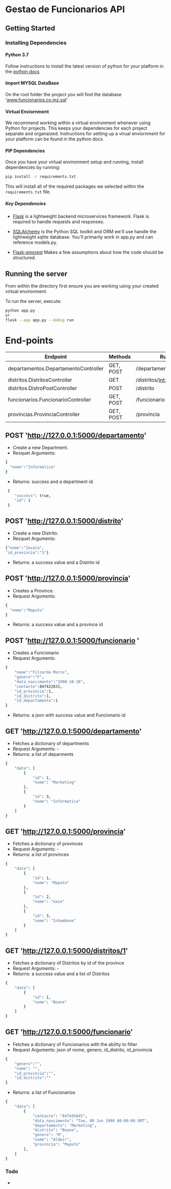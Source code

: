 # Gestao de Funcionarios API
## Getting Started 

### Installing Dependencies

#### Python 3.7
Follow instructions to install the latest version of python for your platform in the [python docs](https://docs.python.org/3/using/unix.html#getting-and-installing-the-latest-version-of-python)
#### Import MYSQL DataBase
On the root folder the project you will find the database 'www.funcionarios.co.mz.sql'
#### Virtual Enviornment

We recommend working within a virtual environment whenever using Python for projects. This keeps your dependencies for each project separate and organaized. Instructions for setting up a virual enviornment for your platform can be found in the python docs

#### PIP Dependencies

Once you have your virtual environment setup and running, install dependencies by running:

```bash
pip install -r requirements.txt
```

This will install all of the required packages we selected within the `requirements.txt` file.

##### Key Dependencies

- [Flask](http://flask.pocoo.org/)  is a lightweight backend microservices framework. Flask is required to handle requests and responses.

- [SQLAlchemy](https://www.sqlalchemy.org/) is the Python SQL toolkit and ORM we'll use handle the lightweight sqlite database. You'll primarily work in app.py and can reference models.py.
- [Flask-smorest](https://flask-smorest.readthedocs.io/en/latest/quickstart.html) Makes a few assumptions about how the code should be structured.

## Running the server

From within the  directory first ensure you are working using your created virtual environment.

To run the server, execute:

```bash
python app.py
or 
flask --app app.py --debug run
```
# End-points
| Endpoint   |  Methods |    Rule |
| --- | --- | --- |
| departamentos.DepartamentoController |  GET, POST  | /departamento |               
| distritos.DistritosController      |   GET       | /distritos/<int:id_provincia> |
| distritos.DistroPostController     |   POST      | /distrito                     |
| funcionarios.FuncionarioController |   GET, POST | /funcionario                  |
| provincias.ProvinciaController     |   GET, POST | /provincia                    |



## POST 'http://127.0.0.1:5000/departamento'
- Create a new Department.
- Resquet Arguments: 
```bash
{
  "nome":"Informatica"
}
```
- Returns:  success and a department id.
```bash
 {
    "success": true,
    "id": 1
 }
```

## POST 'http://127.0.0.1:5000/distrito'
- Create a new Distrito.
- Resquet Arguments: 
```bash
{"nome":"Zavala",
"id_provincia":"3"}
```
- Returns: a success value and a Distrito id 


## POST 'http://127.0.0.1:5000/provincia'
- Creates a Province.
- Request Arguments: 
```bash
{
  "nome":"Maputo"
}
```
- Returns: a success value and a province id

## POST 'http://127.0.0.1:5000/funcionario '
- Creates a Funcionario
- Request Arguments: 
```bash
{
    "nome":"Filzarda Marco",
    "genero":"F",
    "data_nascimento":"1990-10-10",
    "contacto":847422831,
    "id_provincia":1,
    "id_distrito":1,
    "id_departamento":1
}
```
- Returns: a json with success value and Funcionario id



## GET 'http://127.0.0.1:5000/departamento'
- Fetches  a dictionary of departments 
- Request Arguments: -
- Returns:  a list of deparments 
```bash
{
    "data": [
        {
            "id": 1,
            "nome": "Marketing"
        },
        {
            "id": 3,
            "nome": "Informatica"
        }
    ]
}
```

## GET 'http://127.0.0.1:5000/provincia'
- Fetches  a dictionary of provinces 
- Request Arguments: -
- Returns:  a list of provinces 
```bash
{
    "data": [
        {
            "id": 1,
            "nome": "Maputo"
        },
        {
            "id": 2,
            "nome": "Gaza"
        },
        {
            "id": 3,
            "nome": "Inhambane"
        }
    ]
}
```

## GET 'http://127.0.0.1:5000/distritos/1'
- Fetches  a dictionary of Distritos by id of the province 
- Request Arguments: -
- Returns: a success value and a list of Distritos
```bash
{
    "data": [
        {
            "id": 1,
            "nome": "Boane"
        }
    ]
}
```


## GET 'http://127.0.0.1:5000/funcionario'
- Fetches  a dictionary of Funcionarios with the ability to filter
- Request Arguments: json of nome, genero, id_distrito, id_provincia
```bash
{
    "genero":"",
    "nome": "",
    "id_provincia":"",
    "id_distrito":""
}
```
- Returns:  a list of Funcionarios 
```bash
{
    "data": [
        {
            "contacto": "847455645",
            "data_nascimento": "Tue, 09 Jun 1998 00:00:00 GMT",
            "departamento": "Marketing",
            "distrito": "Boane",
            "genero": "M",
            "nome": "Aldeir",
            "provincia": "Maputo"
        },
    ]
}
```
### Todo
- 

